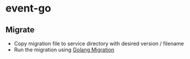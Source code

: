 # event-go

## Migrate

- Copy migration file to service directory with desired version / filename
- Run the migration using [Golang Migration](https://github.com/golang-migrate/migrate)
